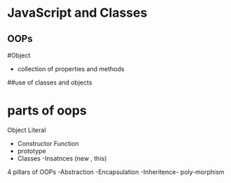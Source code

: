 
# JavaScript and Classes
## OOPs

#Object 
- collection of properties and methods 

##use of classes  and objects
# parts of oops
Object Literal
 - Constructor Function 
 - prototype 
 - Classes 
 -Insatnces (new , this)

 4 pillars of OOPs 
 -Abstraction 
 -Encapsulation
 -Inheritence-
 poly-morphism


